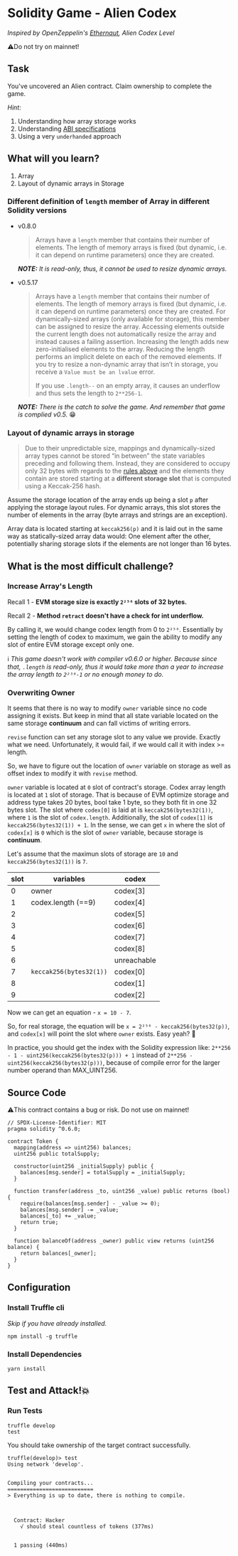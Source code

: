 # Solidity Game - Alien Codex

_Inspired by OpenZeppelin's [Ethernaut](https://ethernaut.openzeppelin.com), Alien Codex Level_

⚠️Do not try on mainnet!

## Task

You've uncovered an Alien contract. Claim ownership to complete the game.

_Hint:_

1. Understanding how array storage works
2. Understanding [ABI specifications](https://solidity.readthedocs.io/en/v0.4.21/abi-spec.html)
3. Using a very `underhanded` approach

## What will you learn?

1. Array
2. Layout of dynamic arrays in Storage

### Different definition of `length` member of Array in different Solidity versions

- v0.8.0
  > Arrays have a `length` member that contains their number of elements. The length of memory arrays is fixed (but dynamic, i.e. it can depend on runtime parameters) once they are created.
  
  _**NOTE:** It is read-only, thus, it cannot be used to resize dynamic arrays._
- v0.5.17
  > Arrays have a `length` member that contains their number of elements. The length of memory arrays is fixed (but dynamic, i.e. it can depend on runtime parameters) once they are created. For dynamically-sized arrays (only available for storage), this member can be assigned to resize the array. Accessing elements outside the current length does not automatically resize the array and instead causes a failing assertion. Increasing the length adds new zero-initialised elements to the array. Reducing the length performs an implicit delete on each of the removed elements. If you try to resize a non-dynamic array that isn’t in storage, you receive a `Value must be an lvalue` error.
  > 
  > If you use `.length--` on an empty array, it causes an underflow and thus sets the length to `2**256-1`.
  
  _**NOTE:** There is the catch to solve the game. And remember that game is complied v0.5._ 😁

### Layout of dynamic arrays in storage

> Due to their unpredictable size, mappings and dynamically-sized array types cannot be stored “in between” the state variables preceding and following them. Instead, they are considered to occupy only 32 bytes with regards to the [rules above](https://docs.soliditylang.org/en/v0.8.6/internals/layout_in_storage.html#storage-inplace-encoding) and the elements they contain are stored starting at a **different storage slot** that is computed using a Keccak-256 hash.

Assume the storage location of the array ends up being a slot `p` after applying the storage layout rules. For dynamic arrays, this slot stores the number of elements in the array (byte arrays and strings are an exception).

Array data is located starting at `keccak256(p)` and it is laid out in the same way as statically-sized array data would: One element after the other, potentially sharing storage slots if the elements are not longer than 16 bytes.

## What is the most difficult challenge?

### Increase Array's Length

Recall 1 - **EVM storage size is exactly `2²⁵⁶` slots of 32 bytes.**

Recall 2 - **Method `retract` doesn't have a check for int underflow.**

By calling it, we would change codex length from 0 to `2²⁵⁶`.
Essentially by setting the length of codex to maximum, we gain the ability to modify any slot of entire EVM storage except only one.

ℹ️ _This game doesn't work with compiler v0.6.0 or higher. Because since that, `.length` is read-only, thus it would take more than a year to increase the array length to `2²⁵⁶-1` or no enough money to do._

### Overwriting Owner

It seems that there is no way to modify `owner` variable since no code assigning it exists. But keep in mind that all state variable located on the same storage **continuum** and can fall victims of writing errors.

`revise` function can set any storage slot to any value we provide. Exactly what we need. Unfortunately, it would fail, if we would call it with index >= length.

So, we have to figure out the location of `owner` variable on storage as well as offset index to modify it with `revise` method.

`owner` variable is located at `0` slot of contract's storage. Codex array length is located at `1` slot of storage. That is because of EVM optimize storage and address type takes 20 bytes, bool take 1 byte, so they both fit in one 32 bytes slot.
The slot where `codex[0]` is laid at is `keccak256(bytes32(1))`, where `1` is the slot of `codex.length`. Additionally, the slot of `codex[1]` is `keccak256(bytes32(1)) + 1`.
In the sense, we can get `x` in where the slot of `codex[x]` is `0` which is the slot of `owner` variable, because storage is **continuum**.

Let's assume that the maximun slots of storage are `10` and `keccak256(bytes32(1))` is `7`.

| slot | variables               | codex       |
|------|-------------------------|-------------|
| 0    | owner                   | codex[3]    |
| 1    | codex.length (==9)      | codex[4]    |
| 2    |                         | codex[5]    |
| 3    |                         | codex[6]    |
| 4    |                         | codex[7]    |
| 5    |                         | codex[8]    |
| 6    |                         | unreachable |
| 7    | `keccak256(bytes32(1))` | codex[0]    |
| 8    |                         | codex[1]    |
| 9    |                         | codex[2]    |

Now we can get an equation - `x = 10 - 7`.

So, for real storage, the equation will be `x = 2²⁵⁶ - keccak256(bytes32(p))`, and `codex[x]` will point the slot where `owner` exists. Easy yeah? 🤪

In practice, you should get the index with the Solidity expression like: `2**256 - 1 - uint256(keccak256(bytes32(p))) + 1` instead of `2**256 - uint256(keccak256(bytes32(p)))`, because of compile error for the larger number operand than MAX_UINT256.

## Source Code

⚠️This contract contains a bug or risk. Do not use on mainnet!

```solidity
// SPDX-License-Identifier: MIT
pragma solidity ^0.6.0;

contract Token {
  mapping(address => uint256) balances;
  uint256 public totalSupply;

  constructor(uint256 _initialSupply) public {
    balances[msg.sender] = totalSupply = _initialSupply;
  }

  function transfer(address _to, uint256 _value) public returns (bool) {
    require(balances[msg.sender] - _value >= 0);
    balances[msg.sender] -= _value;
    balances[_to] += _value;
    return true;
  }

  function balanceOf(address _owner) public view returns (uint256 balance) {
    return balances[_owner];
  }
}

```

## Configuration

### Install Truffle cli

_Skip if you have already installed._

```
npm install -g truffle
```

### Install Dependencies

```
yarn install
```

## Test and Attack!💥

### Run Tests

```
truffle develop
test
```

You should take ownership of the target contract successfully.

```
truffle(develop)> test
Using network 'develop'.


Compiling your contracts...
===========================
> Everything is up to date, there is nothing to compile.



  Contract: Hacker
    √ should steal countless of tokens (377ms)


  1 passing (440ms)

```
